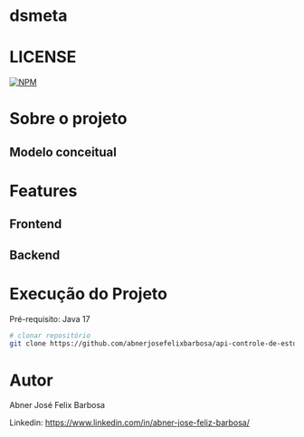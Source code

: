 # dsmeta

# LICENSE
[![NPM](https://img.shields.io/npm/l/react)](https://github.com/abnerjosefelixbarbosa/api-controle-de-estoque/blob/main/LICENSE)

# Sobre o projeto

## Modelo conceitual

# Features

## Frontend

## Backend

# Execução do Projeto
Pré-requisito: Java 17

```bash
# clonar repositório
git clone https://github.com/abnerjosefelixbarbosa/api-controle-de-estoque.git
```
# Autor

Abner José Felix Barbosa

Linkedin: https://www.linkedin.com/in/abner-jose-feliz-barbosa/
